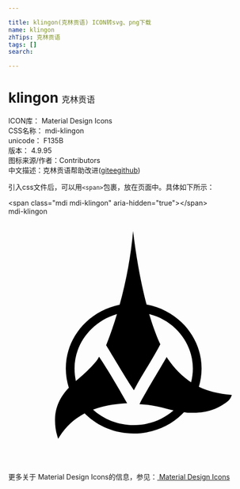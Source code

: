 ```yaml
---

title: klingon(克林贡语) ICON转svg、png下载
name: klingon
zhTips: 克林贡语
tags: []
search: 

---
```


# klingon  <small style="font-size: 60%;font-weight: 100">克林贡语</small>


<div class="detail-page">
<p>
<span>
ICON库：
<span class="badge-secondary badge">Material Design Icons</span> 
</span>
<br/>
<span>
CSS名称：
<span class="badge-secondary badge">mdi-klingon</span> 
</span>
<br/>
<span>
unicode：
<span class="badge-secondary badge">F135B</span> 
<copy-btn content='F135B' btn-title=""></copy-btn>
<copy-btn :content='String.fromCodePoint(parseInt("F135B", 16))' btn-title="复制U"></copy-btn>
</span>
<br/>
<span>
版本：
<span class="badge-secondary badge">4.9.95</span> 
</span>
<br/>
<span>图标来源/作者：<span class="badge-light badge">Contributors</span></span> 
<br/>
<span class="zh-detail">中文描述：<span class="badge-primary badge">克林贡语</span><span class="help-link"><span>帮助改进</span>(<a href="https://gitee.com/liuwave/icon-helper/edit/master/json/material/klingon.json" target="_blank" rel="noopener noreferrer">gitee</a><a href="https://github.com/liuwave/icon-helper/edit/master/json/material/klingon.json" target="_blank" rel="noopener noreferrer">github</a></span>)</span><br/>
</p>
</div>
<div class="alert alert-dark">
  <i class="mdi mdi-klingon mdi-48px"></i>
  <i class="mdi mdi-klingon mdi-36px"></i>
  <i class="mdi mdi-klingon mdi-24px"></i>
  <i class="mdi mdi-klingon mdi-18px"></i>
</div>
<div>
  <p>引入css文件后，可以用<code>&lt;span&gt;</code>包裹，放在页面中。具体如下所示：    
  </p>
  <div class="alert alert-primary" style="font-size: 14px">
    &lt;span class="mdi mdi-klingon" aria-hidden="true"&gt;&lt;/span&gt;
    <copy-btn content='<span class="mdi mdi-klingon" aria-hidden="true"></span>'></copy-btn>
  </div>
  <div class="alert alert-secondary">
    <i class="mdi mdi-klingon"
    style="font-size: 24px"
    aria-hidden="true"></i> mdi-klingon
    <copy-btn content="mdi-klingon" btn-title="复制图标名称"></copy-btn>
  </div>
</div>
<div id="svg" class="svg-wrap">
<svg xmlns="http://www.w3.org/2000/svg" viewBox="0 0 24 24"><path d="M4.79 21.5L4.71 21.24C4.53 20.65 4.47 20.08 4.5 19.4C4.6 18.17 5.14 17.31 5.82 16.59C5.64 16 5.53 15.39 5.53 14.74C5.53 13 6.26 11.44 7.45 10.3C8.33 9.46 9.46 8.86 10.71 8.6C11.37 6.23 11.8 3.8 12 1.5C12.24 3.5 12.65 6.12 13.3 8.58C14.6 8.82 15.76 9.43 16.67 10.3C17.85 11.44 18.59 13 18.59 14.74C18.59 15.35 18.5 15.93 18.33 16.5C19.21 16.92 20.2 17.17 21.5 17.29L21.44 17.44C21.32 17.77 21 18 20.71 18.18L20.69 18.19C20.13 18.57 19.18 19 17.85 19C17.7 19 17.56 19 17.41 19C17.23 19 17.06 18.97 16.9 18.95C16.83 19 16.75 19.1 16.67 19.18C15.5 20.31 13.86 21 12.06 21C10.27 21 8.64 20.31 7.46 19.18C7.42 19.14 7.38 19.1 7.34 19.06C6.34 19.59 5.54 20.33 4.94 21.27L4.8 21.5M6.5 15.94C6.65 15.82 8.2 14.5 8.63 13.78L8.73 13.61C9.65 15 10.4 16.28 11.43 18.08L11.22 18.09C10.08 18.16 9.05 18.37 8.15 18.7C9.17 19.62 10.55 20.19 12.06 20.19C13.54 20.19 14.88 19.65 15.89 18.77C15.64 18.72 15.39 18.65 15.15 18.59C14.38 18.41 13.65 18.22 12.81 18.19L12.62 18.18L12.7 18C13.1 17.2 14.8 14.41 15.23 13.63L15.34 13.81C16 14.77 16.73 15.5 17.58 16.07C17.69 15.64 17.75 15.2 17.75 14.75C17.75 13.25 17.11 11.89 16.09 10.9C15.4 10.24 14.53 9.74 13.55 9.5C13.85 10.5 14.2 11.5 14.59 12.35L14.62 12.4L14.59 12.46C14.2 13.22 13.76 13.95 13.33 14.66C12.94 15.3 12.54 15.96 12.18 16.64L12.08 16.83L11.96 16.65C11.39 15.82 9.75 13.06 9.41 12.5C9.81 11.5 10.15 10.5 10.45 9.5C9.5 9.78 8.7 10.26 8.03 10.9C7 11.88 6.37 13.25 6.37 14.74C6.37 15.16 6.42 15.56 6.5 15.95" /></svg>
</div>
<detail full-name='mdi-klingon'></detail>
    
<div><p>更多关于 Material Design Icons的信息，参见：<a target="_blank" href="https://iconhelper.cn/material.html"> Material Design Icons</a>
</p></div>
